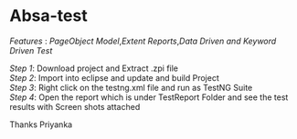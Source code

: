 # Absa-test
*Features* : *PageObject Model*,*Extent Reports*,*Data Driven and Keyword Driven Test*

*Step 1*: Download project and Extract .zpi file</br>
*Step 2*: Import into eclipse and update and build Project</br>
*Step 3*: Right click on the testng.xml file and run as TestNG Suite</br>
*Step 4*: Open the report which is under TestReport Folder and see the test results with Screen shots attached</br>


Thanks
Priyanka
